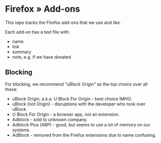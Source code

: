 # Firefox » Add-ons

This repo tracks the Firefox add-ons that we use and like.

Each add-on has a text file with:

  * name
  * link
  * summary
  * note, e.g. if we have donated

## Blocking

For blocking, we recommend "uBlock Origin" as the top choice over all these:

  * uBlock Origin, a.k.a. U Block For Origin - best choice IMHO.
  * uBlock (not Origin) - disruptions with the developer who took over uBlock.
  * U Block For Origin - a browser app, not an extension.
  * Adblock - sold to unknown company.
  * Adblock Plus (ABP) - good, but seems to use a lot of memory on our systems.
  * AdBlock - removed from the Firefox extensions due to name confusing.
